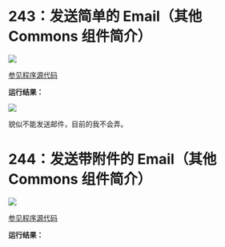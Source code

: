 # 243：发送简单的 Email（其他 Commons 组件简介）

<img src="http://image.renkaigis.com/keepcoding/2018010101.png">

<a href="https://github.com/renkaigis/KeepCoding/tree/master/2018/01/01" target="_blank">参见程序源代码</a>

**运行结果：**

<img src="http://image.renkaigis.com/keepcoding/2018010102.png">

貌似不能发送邮件，目前的我不会弄。

# 244：发送带附件的 Email（其他 Commons 组件简介）

<img src="http://image.renkaigis.com/keepcoding/2018010101.png">

<a href="https://github.com/renkaigis/KeepCoding/tree/master/2018/01/01" target="_blank">参见程序源代码</a>

**运行结果：**

```java

```


